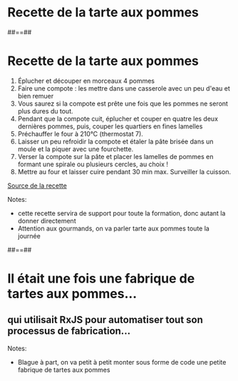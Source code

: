 <!-- .slide: data-background="./assets/images/apple-pie.jpg" class="transition" -->

# Recette de la tarte aux pommes

##==##

# Recette de la tarte aux pommes

1. Éplucher et découper en morceaux 4 pommes
2. Faire une compote : les mettre dans une casserole avec un peu d'eau et bien remuer
3. Vous saurez si la compote est prête une fois que les pommes ne seront plus dures du tout.
4. Pendant que la compote cuit, éplucher et couper en quatre les deux dernières pommes, puis, couper les quartiers en fines lamelles
5. Préchauffer le four à 210°C (thermostat 7).
6. Laisser un peu refroidir la compote et étaler la pâte brisée dans un moule et la piquer avec une fourchette. 
7. Verser la compote sur la pâte et placer les lamelles de pommes en formant une spirale ou plusieurs cercles, au choix !
8. Mettre au four et laisser cuire pendant 30 min max. Surveiller la cuisson. 

[Source de la recette](https://www.marmiton.org/recettes/recette_tarte-aux-pommes_18588.aspx)

<!-- .element: class="credits" -->

Notes:

- cette recette servira de support pour toute la formation, donc autant la donner directement
- Attention aux gourmands, on va parler tarte aux pommes toute la journée

##==##

<!-- .slide: class="transition-bg-green-5" -->

# Il était une fois une fabrique de tartes aux pommes...
## qui utilisait RxJS pour automatiser tout son processus de fabrication...

Notes:

- Blague à part, on va petit à petit monter sous forme de code une petite fabrique de tartes aux pommes